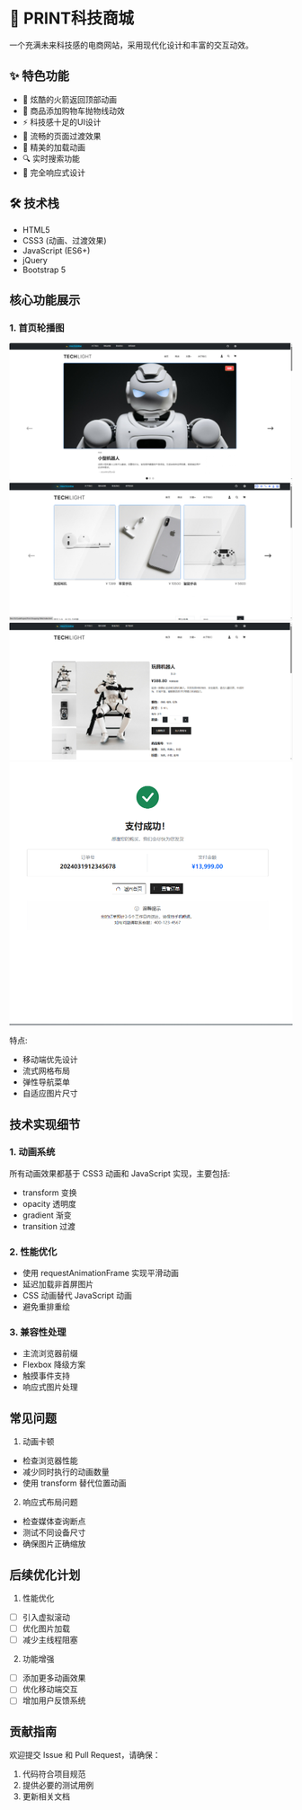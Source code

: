 # 🚀 PRINT科技商城

一个充满未来科技感的电商网站，采用现代化设计和丰富的交互动效。

## ✨ 特色功能

- 🎯 炫酷的火箭返回顶部动画
- 💫 商品添加购物车抛物线动效
- ⚡ 科技感十足的UI设计
- 🌈 流畅的页面过渡效果
- 🎨 精美的加载动画
- 🔍 实时搜索功能
- 📱 完全响应式设计

## 🛠️ 技术栈

- HTML5
- CSS3 (动画、过渡效果)
- JavaScript (ES6+)
- jQuery
- Bootstrap 5

## 核心功能展示

### 1. 首页轮播图 
![首页](png/index.png)
![商店](png/shop.png)
![商品详情](png/shop-single.png)
![支付详情](png/order.png)

特点:
- 移动端优先设计
- 流式网格布局
- 弹性导航菜单
- 自适应图片尺寸

## 技术实现细节

### 1. 动画系统

所有动画效果都基于 CSS3 动画和 JavaScript 实现，主要包括:
- transform 变换
- opacity 透明度
- gradient 渐变
- transition 过渡

### 2. 性能优化

- 使用 requestAnimationFrame 实现平滑动画
- 延迟加载非首屏图片
- CSS 动画替代 JavaScript 动画
- 避免重排重绘

### 3. 兼容性处理

- 主流浏览器前缀
- Flexbox 降级方案
- 触摸事件支持
- 响应式图片处理

## 常见问题

1. 动画卡顿
- 检查浏览器性能
- 减少同时执行的动画数量
- 使用 transform 替代位置动画

2. 响应式布局问题
- 检查媒体查询断点
- 测试不同设备尺寸
- 确保图片正确缩放

## 后续优化计划

1. 性能优化
- [ ] 引入虚拟滚动
- [ ] 优化图片加载
- [ ] 减少主线程阻塞

2. 功能增强
- [ ] 添加更多动画效果
- [ ] 优化移动端交互
- [ ] 增加用户反馈系统

## 贡献指南

欢迎提交 Issue 和 Pull Request，请确保：
1. 代码符合项目规范
2. 提供必要的测试用例
3. 更新相关文档